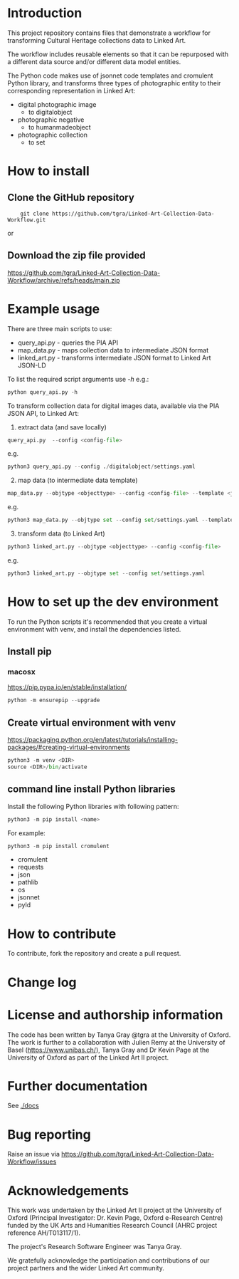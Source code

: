 
# Introduction

This project repository contains files that demonstrate a workflow for transforming Cultural Heritage collections data to Linked Art.

The workflow includes reusable elements so that it can be repurposed with a different data source and/or different data model entities.

The Python code makes use of jsonnet code templates and cromulent Python library, and transforms three types of photographic entity to their corresponding representation in Linked Art:
- digital photographic image 
  - to digitalobject
- photographic negative 
  - to humanmadeobject
- photographic collection
  -  to set

# How to install

## Clone the GitHub repository
```
    git clone https://github.com/tgra/Linked-Art-Collection-Data-Workflow.git
```

or 

## Download the zip file provided

https://github.com/tgra/Linked-Art-Collection-Data-Workflow/archive/refs/heads/main.zip

# Example usage
There are three main scripts to use:
- query_api.py - queries the PIA API
- map_data.py - maps collection data to intermediate JSON format
- linked_art.py - transforms intermediate JSON format to Linked Art JSON-LD

To list the required script arguments use <i>-h</i> e.g.:
```python
python query_api.py -h
```

To transform collection data for digital images data, available via the PIA JSON API, to Linked Art:

1. extract data (and save locally)
```python
query_api.py  --config <config-file>
```
e.g.
```python
python3 query_api.py --config ./digitalobject/settings.yaml 
```

2. map data (to intermediate data template)
```python
map_data.py --objtype <objecttype> --config <config-file> --template <jsonnet-template-filepath>
```
e.g.
```python
python3 map_data.py --objtype set --config set/settings.yaml --template set/template.jsonnet
```
3. transform data (to Linked Art)

```python
python3 linked_art.py --objtype <objecttype> --config <config-file> 
```
e.g.
```python
python3 linked_art.py --objtype set --config set/settings.yaml
```





# How to set up the dev environment
To run the Python scripts it's recommended that you create a virtual environment with venv, and install the dependencies listed.

## Install pip

###  macosx  
https://pip.pypa.io/en/stable/installation/

```python
python -m ensurepip --upgrade
```
## Create virtual environment with venv
https://packaging.python.org/en/latest/tutorials/installing-packages/#creating-virtual-environments

```python
python3 -m venv <DIR>
source <DIR>/bin/activate
```

## command line install Python libraries
Install the following Python libraries with following pattern:
```python 
python3 -m pip install <name> 
```
For example: 
```python
python3 -m pip install cromulent
```

- cromulent
- requests
- json
- pathlib
- os
- jsonnet
- pyld
  


# How to contribute
To contribute, fork the repository and create a pull request. 

# Change log

# License and authorship information
The code has been written by Tanya Gray @tgra at the University of Oxford. The work is further to a collaboration with Julien Remy at the University of Basel (https://www.unibas.ch/), Tanya Gray and Dr Kevin Page at the University of Oxford as part of the Linked Art II project.


# Further documentation
See [./docs](documentation)

# Bug reporting
Raise an issue via https://github.com/tgra/Linked-Art-Collection-Data-Workflow/issues

# Acknowledgements
This work was undertaken by the Linked Art II project at the University of Oxford (Principal Investigator: Dr. Kevin Page, Oxford e-Research Centre) funded by the UK Arts and Humanities Research Council (AHRC project reference AH/T013117/1). 

The project's Research Software Engineer was Tanya Gray. 

We gratefully acknowledge the participation and contributions of our project partners and the wider Linked Art community.

